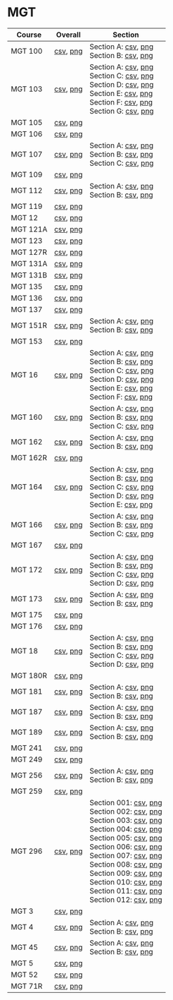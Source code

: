 # MGT

| Course | Overall | Section |
| ------ | ------- | ------- |
| MGT 100 | [csv](https://github.com/UCSD-Historical-Enrollment-Data/2025Winter/blob/main/overall/MGT%20100.csv), [png](https://raw.githubusercontent.com/UCSD-Historical-Enrollment-Data/2025Winter/main/plot_overall/MGT%20100.png) | Section A: [csv](https://github.com/UCSD-Historical-Enrollment-Data/2025Winter/blob/main/section/MGT%20100_A.csv), [png](https://raw.githubusercontent.com/UCSD-Historical-Enrollment-Data/2025Winter/main/plot_section/MGT%20100_A.png)<br>Section B: [csv](https://github.com/UCSD-Historical-Enrollment-Data/2025Winter/blob/main/section/MGT%20100_B.csv), [png](https://raw.githubusercontent.com/UCSD-Historical-Enrollment-Data/2025Winter/main/plot_section/MGT%20100_B.png) |
| MGT 103 | [csv](https://github.com/UCSD-Historical-Enrollment-Data/2025Winter/blob/main/overall/MGT%20103.csv), [png](https://raw.githubusercontent.com/UCSD-Historical-Enrollment-Data/2025Winter/main/plot_overall/MGT%20103.png) | Section A: [csv](https://github.com/UCSD-Historical-Enrollment-Data/2025Winter/blob/main/section/MGT%20103_A.csv), [png](https://raw.githubusercontent.com/UCSD-Historical-Enrollment-Data/2025Winter/main/plot_section/MGT%20103_A.png)<br>Section C: [csv](https://github.com/UCSD-Historical-Enrollment-Data/2025Winter/blob/main/section/MGT%20103_C.csv), [png](https://raw.githubusercontent.com/UCSD-Historical-Enrollment-Data/2025Winter/main/plot_section/MGT%20103_C.png)<br>Section D: [csv](https://github.com/UCSD-Historical-Enrollment-Data/2025Winter/blob/main/section/MGT%20103_D.csv), [png](https://raw.githubusercontent.com/UCSD-Historical-Enrollment-Data/2025Winter/main/plot_section/MGT%20103_D.png)<br>Section E: [csv](https://github.com/UCSD-Historical-Enrollment-Data/2025Winter/blob/main/section/MGT%20103_E.csv), [png](https://raw.githubusercontent.com/UCSD-Historical-Enrollment-Data/2025Winter/main/plot_section/MGT%20103_E.png)<br>Section F: [csv](https://github.com/UCSD-Historical-Enrollment-Data/2025Winter/blob/main/section/MGT%20103_F.csv), [png](https://raw.githubusercontent.com/UCSD-Historical-Enrollment-Data/2025Winter/main/plot_section/MGT%20103_F.png)<br>Section G: [csv](https://github.com/UCSD-Historical-Enrollment-Data/2025Winter/blob/main/section/MGT%20103_G.csv), [png](https://raw.githubusercontent.com/UCSD-Historical-Enrollment-Data/2025Winter/main/plot_section/MGT%20103_G.png) |
| MGT 105 | [csv](https://github.com/UCSD-Historical-Enrollment-Data/2025Winter/blob/main/overall/MGT%20105.csv), [png](https://raw.githubusercontent.com/UCSD-Historical-Enrollment-Data/2025Winter/main/plot_overall/MGT%20105.png) |  |
| MGT 106 | [csv](https://github.com/UCSD-Historical-Enrollment-Data/2025Winter/blob/main/overall/MGT%20106.csv), [png](https://raw.githubusercontent.com/UCSD-Historical-Enrollment-Data/2025Winter/main/plot_overall/MGT%20106.png) |  |
| MGT 107 | [csv](https://github.com/UCSD-Historical-Enrollment-Data/2025Winter/blob/main/overall/MGT%20107.csv), [png](https://raw.githubusercontent.com/UCSD-Historical-Enrollment-Data/2025Winter/main/plot_overall/MGT%20107.png) | Section A: [csv](https://github.com/UCSD-Historical-Enrollment-Data/2025Winter/blob/main/section/MGT%20107_A.csv), [png](https://raw.githubusercontent.com/UCSD-Historical-Enrollment-Data/2025Winter/main/plot_section/MGT%20107_A.png)<br>Section B: [csv](https://github.com/UCSD-Historical-Enrollment-Data/2025Winter/blob/main/section/MGT%20107_B.csv), [png](https://raw.githubusercontent.com/UCSD-Historical-Enrollment-Data/2025Winter/main/plot_section/MGT%20107_B.png)<br>Section C: [csv](https://github.com/UCSD-Historical-Enrollment-Data/2025Winter/blob/main/section/MGT%20107_C.csv), [png](https://raw.githubusercontent.com/UCSD-Historical-Enrollment-Data/2025Winter/main/plot_section/MGT%20107_C.png) |
| MGT 109 | [csv](https://github.com/UCSD-Historical-Enrollment-Data/2025Winter/blob/main/overall/MGT%20109.csv), [png](https://raw.githubusercontent.com/UCSD-Historical-Enrollment-Data/2025Winter/main/plot_overall/MGT%20109.png) |  |
| MGT 112 | [csv](https://github.com/UCSD-Historical-Enrollment-Data/2025Winter/blob/main/overall/MGT%20112.csv), [png](https://raw.githubusercontent.com/UCSD-Historical-Enrollment-Data/2025Winter/main/plot_overall/MGT%20112.png) | Section A: [csv](https://github.com/UCSD-Historical-Enrollment-Data/2025Winter/blob/main/section/MGT%20112_A.csv), [png](https://raw.githubusercontent.com/UCSD-Historical-Enrollment-Data/2025Winter/main/plot_section/MGT%20112_A.png)<br>Section B: [csv](https://github.com/UCSD-Historical-Enrollment-Data/2025Winter/blob/main/section/MGT%20112_B.csv), [png](https://raw.githubusercontent.com/UCSD-Historical-Enrollment-Data/2025Winter/main/plot_section/MGT%20112_B.png) |
| MGT 119 | [csv](https://github.com/UCSD-Historical-Enrollment-Data/2025Winter/blob/main/overall/MGT%20119.csv), [png](https://raw.githubusercontent.com/UCSD-Historical-Enrollment-Data/2025Winter/main/plot_overall/MGT%20119.png) |  |
| MGT 12 | [csv](https://github.com/UCSD-Historical-Enrollment-Data/2025Winter/blob/main/overall/MGT%2012.csv), [png](https://raw.githubusercontent.com/UCSD-Historical-Enrollment-Data/2025Winter/main/plot_overall/MGT%2012.png) |  |
| MGT 121A | [csv](https://github.com/UCSD-Historical-Enrollment-Data/2025Winter/blob/main/overall/MGT%20121A.csv), [png](https://raw.githubusercontent.com/UCSD-Historical-Enrollment-Data/2025Winter/main/plot_overall/MGT%20121A.png) |  |
| MGT 123 | [csv](https://github.com/UCSD-Historical-Enrollment-Data/2025Winter/blob/main/overall/MGT%20123.csv), [png](https://raw.githubusercontent.com/UCSD-Historical-Enrollment-Data/2025Winter/main/plot_overall/MGT%20123.png) |  |
| MGT 127R | [csv](https://github.com/UCSD-Historical-Enrollment-Data/2025Winter/blob/main/overall/MGT%20127R.csv), [png](https://raw.githubusercontent.com/UCSD-Historical-Enrollment-Data/2025Winter/main/plot_overall/MGT%20127R.png) |  |
| MGT 131A | [csv](https://github.com/UCSD-Historical-Enrollment-Data/2025Winter/blob/main/overall/MGT%20131A.csv), [png](https://raw.githubusercontent.com/UCSD-Historical-Enrollment-Data/2025Winter/main/plot_overall/MGT%20131A.png) |  |
| MGT 131B | [csv](https://github.com/UCSD-Historical-Enrollment-Data/2025Winter/blob/main/overall/MGT%20131B.csv), [png](https://raw.githubusercontent.com/UCSD-Historical-Enrollment-Data/2025Winter/main/plot_overall/MGT%20131B.png) |  |
| MGT 135 | [csv](https://github.com/UCSD-Historical-Enrollment-Data/2025Winter/blob/main/overall/MGT%20135.csv), [png](https://raw.githubusercontent.com/UCSD-Historical-Enrollment-Data/2025Winter/main/plot_overall/MGT%20135.png) |  |
| MGT 136 | [csv](https://github.com/UCSD-Historical-Enrollment-Data/2025Winter/blob/main/overall/MGT%20136.csv), [png](https://raw.githubusercontent.com/UCSD-Historical-Enrollment-Data/2025Winter/main/plot_overall/MGT%20136.png) |  |
| MGT 137 | [csv](https://github.com/UCSD-Historical-Enrollment-Data/2025Winter/blob/main/overall/MGT%20137.csv), [png](https://raw.githubusercontent.com/UCSD-Historical-Enrollment-Data/2025Winter/main/plot_overall/MGT%20137.png) |  |
| MGT 151R | [csv](https://github.com/UCSD-Historical-Enrollment-Data/2025Winter/blob/main/overall/MGT%20151R.csv), [png](https://raw.githubusercontent.com/UCSD-Historical-Enrollment-Data/2025Winter/main/plot_overall/MGT%20151R.png) | Section A: [csv](https://github.com/UCSD-Historical-Enrollment-Data/2025Winter/blob/main/section/MGT%20151R_A.csv), [png](https://raw.githubusercontent.com/UCSD-Historical-Enrollment-Data/2025Winter/main/plot_section/MGT%20151R_A.png)<br>Section B: [csv](https://github.com/UCSD-Historical-Enrollment-Data/2025Winter/blob/main/section/MGT%20151R_B.csv), [png](https://raw.githubusercontent.com/UCSD-Historical-Enrollment-Data/2025Winter/main/plot_section/MGT%20151R_B.png) |
| MGT 153 | [csv](https://github.com/UCSD-Historical-Enrollment-Data/2025Winter/blob/main/overall/MGT%20153.csv), [png](https://raw.githubusercontent.com/UCSD-Historical-Enrollment-Data/2025Winter/main/plot_overall/MGT%20153.png) |  |
| MGT 16 | [csv](https://github.com/UCSD-Historical-Enrollment-Data/2025Winter/blob/main/overall/MGT%2016.csv), [png](https://raw.githubusercontent.com/UCSD-Historical-Enrollment-Data/2025Winter/main/plot_overall/MGT%2016.png) | Section A: [csv](https://github.com/UCSD-Historical-Enrollment-Data/2025Winter/blob/main/section/MGT%2016_A.csv), [png](https://raw.githubusercontent.com/UCSD-Historical-Enrollment-Data/2025Winter/main/plot_section/MGT%2016_A.png)<br>Section B: [csv](https://github.com/UCSD-Historical-Enrollment-Data/2025Winter/blob/main/section/MGT%2016_B.csv), [png](https://raw.githubusercontent.com/UCSD-Historical-Enrollment-Data/2025Winter/main/plot_section/MGT%2016_B.png)<br>Section C: [csv](https://github.com/UCSD-Historical-Enrollment-Data/2025Winter/blob/main/section/MGT%2016_C.csv), [png](https://raw.githubusercontent.com/UCSD-Historical-Enrollment-Data/2025Winter/main/plot_section/MGT%2016_C.png)<br>Section D: [csv](https://github.com/UCSD-Historical-Enrollment-Data/2025Winter/blob/main/section/MGT%2016_D.csv), [png](https://raw.githubusercontent.com/UCSD-Historical-Enrollment-Data/2025Winter/main/plot_section/MGT%2016_D.png)<br>Section E: [csv](https://github.com/UCSD-Historical-Enrollment-Data/2025Winter/blob/main/section/MGT%2016_E.csv), [png](https://raw.githubusercontent.com/UCSD-Historical-Enrollment-Data/2025Winter/main/plot_section/MGT%2016_E.png)<br>Section F: [csv](https://github.com/UCSD-Historical-Enrollment-Data/2025Winter/blob/main/section/MGT%2016_F.csv), [png](https://raw.githubusercontent.com/UCSD-Historical-Enrollment-Data/2025Winter/main/plot_section/MGT%2016_F.png) |
| MGT 160 | [csv](https://github.com/UCSD-Historical-Enrollment-Data/2025Winter/blob/main/overall/MGT%20160.csv), [png](https://raw.githubusercontent.com/UCSD-Historical-Enrollment-Data/2025Winter/main/plot_overall/MGT%20160.png) | Section A: [csv](https://github.com/UCSD-Historical-Enrollment-Data/2025Winter/blob/main/section/MGT%20160_A.csv), [png](https://raw.githubusercontent.com/UCSD-Historical-Enrollment-Data/2025Winter/main/plot_section/MGT%20160_A.png)<br>Section B: [csv](https://github.com/UCSD-Historical-Enrollment-Data/2025Winter/blob/main/section/MGT%20160_B.csv), [png](https://raw.githubusercontent.com/UCSD-Historical-Enrollment-Data/2025Winter/main/plot_section/MGT%20160_B.png)<br>Section C: [csv](https://github.com/UCSD-Historical-Enrollment-Data/2025Winter/blob/main/section/MGT%20160_C.csv), [png](https://raw.githubusercontent.com/UCSD-Historical-Enrollment-Data/2025Winter/main/plot_section/MGT%20160_C.png) |
| MGT 162 | [csv](https://github.com/UCSD-Historical-Enrollment-Data/2025Winter/blob/main/overall/MGT%20162.csv), [png](https://raw.githubusercontent.com/UCSD-Historical-Enrollment-Data/2025Winter/main/plot_overall/MGT%20162.png) | Section A: [csv](https://github.com/UCSD-Historical-Enrollment-Data/2025Winter/blob/main/section/MGT%20162_A.csv), [png](https://raw.githubusercontent.com/UCSD-Historical-Enrollment-Data/2025Winter/main/plot_section/MGT%20162_A.png)<br>Section B: [csv](https://github.com/UCSD-Historical-Enrollment-Data/2025Winter/blob/main/section/MGT%20162_B.csv), [png](https://raw.githubusercontent.com/UCSD-Historical-Enrollment-Data/2025Winter/main/plot_section/MGT%20162_B.png) |
| MGT 162R | [csv](https://github.com/UCSD-Historical-Enrollment-Data/2025Winter/blob/main/overall/MGT%20162R.csv), [png](https://raw.githubusercontent.com/UCSD-Historical-Enrollment-Data/2025Winter/main/plot_overall/MGT%20162R.png) |  |
| MGT 164 | [csv](https://github.com/UCSD-Historical-Enrollment-Data/2025Winter/blob/main/overall/MGT%20164.csv), [png](https://raw.githubusercontent.com/UCSD-Historical-Enrollment-Data/2025Winter/main/plot_overall/MGT%20164.png) | Section A: [csv](https://github.com/UCSD-Historical-Enrollment-Data/2025Winter/blob/main/section/MGT%20164_A.csv), [png](https://raw.githubusercontent.com/UCSD-Historical-Enrollment-Data/2025Winter/main/plot_section/MGT%20164_A.png)<br>Section B: [csv](https://github.com/UCSD-Historical-Enrollment-Data/2025Winter/blob/main/section/MGT%20164_B.csv), [png](https://raw.githubusercontent.com/UCSD-Historical-Enrollment-Data/2025Winter/main/plot_section/MGT%20164_B.png)<br>Section C: [csv](https://github.com/UCSD-Historical-Enrollment-Data/2025Winter/blob/main/section/MGT%20164_C.csv), [png](https://raw.githubusercontent.com/UCSD-Historical-Enrollment-Data/2025Winter/main/plot_section/MGT%20164_C.png)<br>Section D: [csv](https://github.com/UCSD-Historical-Enrollment-Data/2025Winter/blob/main/section/MGT%20164_D.csv), [png](https://raw.githubusercontent.com/UCSD-Historical-Enrollment-Data/2025Winter/main/plot_section/MGT%20164_D.png)<br>Section E: [csv](https://github.com/UCSD-Historical-Enrollment-Data/2025Winter/blob/main/section/MGT%20164_E.csv), [png](https://raw.githubusercontent.com/UCSD-Historical-Enrollment-Data/2025Winter/main/plot_section/MGT%20164_E.png) |
| MGT 166 | [csv](https://github.com/UCSD-Historical-Enrollment-Data/2025Winter/blob/main/overall/MGT%20166.csv), [png](https://raw.githubusercontent.com/UCSD-Historical-Enrollment-Data/2025Winter/main/plot_overall/MGT%20166.png) | Section A: [csv](https://github.com/UCSD-Historical-Enrollment-Data/2025Winter/blob/main/section/MGT%20166_A.csv), [png](https://raw.githubusercontent.com/UCSD-Historical-Enrollment-Data/2025Winter/main/plot_section/MGT%20166_A.png)<br>Section B: [csv](https://github.com/UCSD-Historical-Enrollment-Data/2025Winter/blob/main/section/MGT%20166_B.csv), [png](https://raw.githubusercontent.com/UCSD-Historical-Enrollment-Data/2025Winter/main/plot_section/MGT%20166_B.png)<br>Section C: [csv](https://github.com/UCSD-Historical-Enrollment-Data/2025Winter/blob/main/section/MGT%20166_C.csv), [png](https://raw.githubusercontent.com/UCSD-Historical-Enrollment-Data/2025Winter/main/plot_section/MGT%20166_C.png) |
| MGT 167 | [csv](https://github.com/UCSD-Historical-Enrollment-Data/2025Winter/blob/main/overall/MGT%20167.csv), [png](https://raw.githubusercontent.com/UCSD-Historical-Enrollment-Data/2025Winter/main/plot_overall/MGT%20167.png) |  |
| MGT 172 | [csv](https://github.com/UCSD-Historical-Enrollment-Data/2025Winter/blob/main/overall/MGT%20172.csv), [png](https://raw.githubusercontent.com/UCSD-Historical-Enrollment-Data/2025Winter/main/plot_overall/MGT%20172.png) | Section A: [csv](https://github.com/UCSD-Historical-Enrollment-Data/2025Winter/blob/main/section/MGT%20172_A.csv), [png](https://raw.githubusercontent.com/UCSD-Historical-Enrollment-Data/2025Winter/main/plot_section/MGT%20172_A.png)<br>Section B: [csv](https://github.com/UCSD-Historical-Enrollment-Data/2025Winter/blob/main/section/MGT%20172_B.csv), [png](https://raw.githubusercontent.com/UCSD-Historical-Enrollment-Data/2025Winter/main/plot_section/MGT%20172_B.png)<br>Section C: [csv](https://github.com/UCSD-Historical-Enrollment-Data/2025Winter/blob/main/section/MGT%20172_C.csv), [png](https://raw.githubusercontent.com/UCSD-Historical-Enrollment-Data/2025Winter/main/plot_section/MGT%20172_C.png)<br>Section D: [csv](https://github.com/UCSD-Historical-Enrollment-Data/2025Winter/blob/main/section/MGT%20172_D.csv), [png](https://raw.githubusercontent.com/UCSD-Historical-Enrollment-Data/2025Winter/main/plot_section/MGT%20172_D.png) |
| MGT 173 | [csv](https://github.com/UCSD-Historical-Enrollment-Data/2025Winter/blob/main/overall/MGT%20173.csv), [png](https://raw.githubusercontent.com/UCSD-Historical-Enrollment-Data/2025Winter/main/plot_overall/MGT%20173.png) | Section A: [csv](https://github.com/UCSD-Historical-Enrollment-Data/2025Winter/blob/main/section/MGT%20173_A.csv), [png](https://raw.githubusercontent.com/UCSD-Historical-Enrollment-Data/2025Winter/main/plot_section/MGT%20173_A.png)<br>Section B: [csv](https://github.com/UCSD-Historical-Enrollment-Data/2025Winter/blob/main/section/MGT%20173_B.csv), [png](https://raw.githubusercontent.com/UCSD-Historical-Enrollment-Data/2025Winter/main/plot_section/MGT%20173_B.png) |
| MGT 175 | [csv](https://github.com/UCSD-Historical-Enrollment-Data/2025Winter/blob/main/overall/MGT%20175.csv), [png](https://raw.githubusercontent.com/UCSD-Historical-Enrollment-Data/2025Winter/main/plot_overall/MGT%20175.png) |  |
| MGT 176 | [csv](https://github.com/UCSD-Historical-Enrollment-Data/2025Winter/blob/main/overall/MGT%20176.csv), [png](https://raw.githubusercontent.com/UCSD-Historical-Enrollment-Data/2025Winter/main/plot_overall/MGT%20176.png) |  |
| MGT 18 | [csv](https://github.com/UCSD-Historical-Enrollment-Data/2025Winter/blob/main/overall/MGT%2018.csv), [png](https://raw.githubusercontent.com/UCSD-Historical-Enrollment-Data/2025Winter/main/plot_overall/MGT%2018.png) | Section A: [csv](https://github.com/UCSD-Historical-Enrollment-Data/2025Winter/blob/main/section/MGT%2018_A.csv), [png](https://raw.githubusercontent.com/UCSD-Historical-Enrollment-Data/2025Winter/main/plot_section/MGT%2018_A.png)<br>Section B: [csv](https://github.com/UCSD-Historical-Enrollment-Data/2025Winter/blob/main/section/MGT%2018_B.csv), [png](https://raw.githubusercontent.com/UCSD-Historical-Enrollment-Data/2025Winter/main/plot_section/MGT%2018_B.png)<br>Section C: [csv](https://github.com/UCSD-Historical-Enrollment-Data/2025Winter/blob/main/section/MGT%2018_C.csv), [png](https://raw.githubusercontent.com/UCSD-Historical-Enrollment-Data/2025Winter/main/plot_section/MGT%2018_C.png)<br>Section D: [csv](https://github.com/UCSD-Historical-Enrollment-Data/2025Winter/blob/main/section/MGT%2018_D.csv), [png](https://raw.githubusercontent.com/UCSD-Historical-Enrollment-Data/2025Winter/main/plot_section/MGT%2018_D.png) |
| MGT 180R | [csv](https://github.com/UCSD-Historical-Enrollment-Data/2025Winter/blob/main/overall/MGT%20180R.csv), [png](https://raw.githubusercontent.com/UCSD-Historical-Enrollment-Data/2025Winter/main/plot_overall/MGT%20180R.png) |  |
| MGT 181 | [csv](https://github.com/UCSD-Historical-Enrollment-Data/2025Winter/blob/main/overall/MGT%20181.csv), [png](https://raw.githubusercontent.com/UCSD-Historical-Enrollment-Data/2025Winter/main/plot_overall/MGT%20181.png) | Section A: [csv](https://github.com/UCSD-Historical-Enrollment-Data/2025Winter/blob/main/section/MGT%20181_A.csv), [png](https://raw.githubusercontent.com/UCSD-Historical-Enrollment-Data/2025Winter/main/plot_section/MGT%20181_A.png)<br>Section B: [csv](https://github.com/UCSD-Historical-Enrollment-Data/2025Winter/blob/main/section/MGT%20181_B.csv), [png](https://raw.githubusercontent.com/UCSD-Historical-Enrollment-Data/2025Winter/main/plot_section/MGT%20181_B.png) |
| MGT 187 | [csv](https://github.com/UCSD-Historical-Enrollment-Data/2025Winter/blob/main/overall/MGT%20187.csv), [png](https://raw.githubusercontent.com/UCSD-Historical-Enrollment-Data/2025Winter/main/plot_overall/MGT%20187.png) | Section A: [csv](https://github.com/UCSD-Historical-Enrollment-Data/2025Winter/blob/main/section/MGT%20187_A.csv), [png](https://raw.githubusercontent.com/UCSD-Historical-Enrollment-Data/2025Winter/main/plot_section/MGT%20187_A.png)<br>Section B: [csv](https://github.com/UCSD-Historical-Enrollment-Data/2025Winter/blob/main/section/MGT%20187_B.csv), [png](https://raw.githubusercontent.com/UCSD-Historical-Enrollment-Data/2025Winter/main/plot_section/MGT%20187_B.png) |
| MGT 189 | [csv](https://github.com/UCSD-Historical-Enrollment-Data/2025Winter/blob/main/overall/MGT%20189.csv), [png](https://raw.githubusercontent.com/UCSD-Historical-Enrollment-Data/2025Winter/main/plot_overall/MGT%20189.png) | Section A: [csv](https://github.com/UCSD-Historical-Enrollment-Data/2025Winter/blob/main/section/MGT%20189_A.csv), [png](https://raw.githubusercontent.com/UCSD-Historical-Enrollment-Data/2025Winter/main/plot_section/MGT%20189_A.png)<br>Section B: [csv](https://github.com/UCSD-Historical-Enrollment-Data/2025Winter/blob/main/section/MGT%20189_B.csv), [png](https://raw.githubusercontent.com/UCSD-Historical-Enrollment-Data/2025Winter/main/plot_section/MGT%20189_B.png) |
| MGT 241 | [csv](https://github.com/UCSD-Historical-Enrollment-Data/2025Winter/blob/main/overall/MGT%20241.csv), [png](https://raw.githubusercontent.com/UCSD-Historical-Enrollment-Data/2025Winter/main/plot_overall/MGT%20241.png) |  |
| MGT 249 | [csv](https://github.com/UCSD-Historical-Enrollment-Data/2025Winter/blob/main/overall/MGT%20249.csv), [png](https://raw.githubusercontent.com/UCSD-Historical-Enrollment-Data/2025Winter/main/plot_overall/MGT%20249.png) |  |
| MGT 256 | [csv](https://github.com/UCSD-Historical-Enrollment-Data/2025Winter/blob/main/overall/MGT%20256.csv), [png](https://raw.githubusercontent.com/UCSD-Historical-Enrollment-Data/2025Winter/main/plot_overall/MGT%20256.png) | Section A: [csv](https://github.com/UCSD-Historical-Enrollment-Data/2025Winter/blob/main/section/MGT%20256_A.csv), [png](https://raw.githubusercontent.com/UCSD-Historical-Enrollment-Data/2025Winter/main/plot_section/MGT%20256_A.png)<br>Section B: [csv](https://github.com/UCSD-Historical-Enrollment-Data/2025Winter/blob/main/section/MGT%20256_B.csv), [png](https://raw.githubusercontent.com/UCSD-Historical-Enrollment-Data/2025Winter/main/plot_section/MGT%20256_B.png) |
| MGT 259 | [csv](https://github.com/UCSD-Historical-Enrollment-Data/2025Winter/blob/main/overall/MGT%20259.csv), [png](https://raw.githubusercontent.com/UCSD-Historical-Enrollment-Data/2025Winter/main/plot_overall/MGT%20259.png) |  |
| MGT 296 | [csv](https://github.com/UCSD-Historical-Enrollment-Data/2025Winter/blob/main/overall/MGT%20296.csv), [png](https://raw.githubusercontent.com/UCSD-Historical-Enrollment-Data/2025Winter/main/plot_overall/MGT%20296.png) | Section 001: [csv](https://github.com/UCSD-Historical-Enrollment-Data/2025Winter/blob/main/section/MGT%20296_001.csv), [png](https://raw.githubusercontent.com/UCSD-Historical-Enrollment-Data/2025Winter/main/plot_section/MGT%20296_001.png)<br>Section 002: [csv](https://github.com/UCSD-Historical-Enrollment-Data/2025Winter/blob/main/section/MGT%20296_002.csv), [png](https://raw.githubusercontent.com/UCSD-Historical-Enrollment-Data/2025Winter/main/plot_section/MGT%20296_002.png)<br>Section 003: [csv](https://github.com/UCSD-Historical-Enrollment-Data/2025Winter/blob/main/section/MGT%20296_003.csv), [png](https://raw.githubusercontent.com/UCSD-Historical-Enrollment-Data/2025Winter/main/plot_section/MGT%20296_003.png)<br>Section 004: [csv](https://github.com/UCSD-Historical-Enrollment-Data/2025Winter/blob/main/section/MGT%20296_004.csv), [png](https://raw.githubusercontent.com/UCSD-Historical-Enrollment-Data/2025Winter/main/plot_section/MGT%20296_004.png)<br>Section 005: [csv](https://github.com/UCSD-Historical-Enrollment-Data/2025Winter/blob/main/section/MGT%20296_005.csv), [png](https://raw.githubusercontent.com/UCSD-Historical-Enrollment-Data/2025Winter/main/plot_section/MGT%20296_005.png)<br>Section 006: [csv](https://github.com/UCSD-Historical-Enrollment-Data/2025Winter/blob/main/section/MGT%20296_006.csv), [png](https://raw.githubusercontent.com/UCSD-Historical-Enrollment-Data/2025Winter/main/plot_section/MGT%20296_006.png)<br>Section 007: [csv](https://github.com/UCSD-Historical-Enrollment-Data/2025Winter/blob/main/section/MGT%20296_007.csv), [png](https://raw.githubusercontent.com/UCSD-Historical-Enrollment-Data/2025Winter/main/plot_section/MGT%20296_007.png)<br>Section 008: [csv](https://github.com/UCSD-Historical-Enrollment-Data/2025Winter/blob/main/section/MGT%20296_008.csv), [png](https://raw.githubusercontent.com/UCSD-Historical-Enrollment-Data/2025Winter/main/plot_section/MGT%20296_008.png)<br>Section 009: [csv](https://github.com/UCSD-Historical-Enrollment-Data/2025Winter/blob/main/section/MGT%20296_009.csv), [png](https://raw.githubusercontent.com/UCSD-Historical-Enrollment-Data/2025Winter/main/plot_section/MGT%20296_009.png)<br>Section 010: [csv](https://github.com/UCSD-Historical-Enrollment-Data/2025Winter/blob/main/section/MGT%20296_010.csv), [png](https://raw.githubusercontent.com/UCSD-Historical-Enrollment-Data/2025Winter/main/plot_section/MGT%20296_010.png)<br>Section 011: [csv](https://github.com/UCSD-Historical-Enrollment-Data/2025Winter/blob/main/section/MGT%20296_011.csv), [png](https://raw.githubusercontent.com/UCSD-Historical-Enrollment-Data/2025Winter/main/plot_section/MGT%20296_011.png)<br>Section 012: [csv](https://github.com/UCSD-Historical-Enrollment-Data/2025Winter/blob/main/section/MGT%20296_012.csv), [png](https://raw.githubusercontent.com/UCSD-Historical-Enrollment-Data/2025Winter/main/plot_section/MGT%20296_012.png) |
| MGT 3 | [csv](https://github.com/UCSD-Historical-Enrollment-Data/2025Winter/blob/main/overall/MGT%203.csv), [png](https://raw.githubusercontent.com/UCSD-Historical-Enrollment-Data/2025Winter/main/plot_overall/MGT%203.png) |  |
| MGT 4 | [csv](https://github.com/UCSD-Historical-Enrollment-Data/2025Winter/blob/main/overall/MGT%204.csv), [png](https://raw.githubusercontent.com/UCSD-Historical-Enrollment-Data/2025Winter/main/plot_overall/MGT%204.png) | Section A: [csv](https://github.com/UCSD-Historical-Enrollment-Data/2025Winter/blob/main/section/MGT%204_A.csv), [png](https://raw.githubusercontent.com/UCSD-Historical-Enrollment-Data/2025Winter/main/plot_section/MGT%204_A.png)<br>Section B: [csv](https://github.com/UCSD-Historical-Enrollment-Data/2025Winter/blob/main/section/MGT%204_B.csv), [png](https://raw.githubusercontent.com/UCSD-Historical-Enrollment-Data/2025Winter/main/plot_section/MGT%204_B.png) |
| MGT 45 | [csv](https://github.com/UCSD-Historical-Enrollment-Data/2025Winter/blob/main/overall/MGT%2045.csv), [png](https://raw.githubusercontent.com/UCSD-Historical-Enrollment-Data/2025Winter/main/plot_overall/MGT%2045.png) | Section A: [csv](https://github.com/UCSD-Historical-Enrollment-Data/2025Winter/blob/main/section/MGT%2045_A.csv), [png](https://raw.githubusercontent.com/UCSD-Historical-Enrollment-Data/2025Winter/main/plot_section/MGT%2045_A.png)<br>Section B: [csv](https://github.com/UCSD-Historical-Enrollment-Data/2025Winter/blob/main/section/MGT%2045_B.csv), [png](https://raw.githubusercontent.com/UCSD-Historical-Enrollment-Data/2025Winter/main/plot_section/MGT%2045_B.png) |
| MGT 5 | [csv](https://github.com/UCSD-Historical-Enrollment-Data/2025Winter/blob/main/overall/MGT%205.csv), [png](https://raw.githubusercontent.com/UCSD-Historical-Enrollment-Data/2025Winter/main/plot_overall/MGT%205.png) |  |
| MGT 52 | [csv](https://github.com/UCSD-Historical-Enrollment-Data/2025Winter/blob/main/overall/MGT%2052.csv), [png](https://raw.githubusercontent.com/UCSD-Historical-Enrollment-Data/2025Winter/main/plot_overall/MGT%2052.png) |  |
| MGT 71R | [csv](https://github.com/UCSD-Historical-Enrollment-Data/2025Winter/blob/main/overall/MGT%2071R.csv), [png](https://raw.githubusercontent.com/UCSD-Historical-Enrollment-Data/2025Winter/main/plot_overall/MGT%2071R.png) |  |
